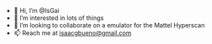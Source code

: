 - 👋 Hi, I’m @IsGai
- 👀 I’m interested in lots of things
- 💞️ I’m looking to collaborate on a emulator for the Mattel Hyperscan
- 📫 Reach me at isaacgbueno@gmail.com
